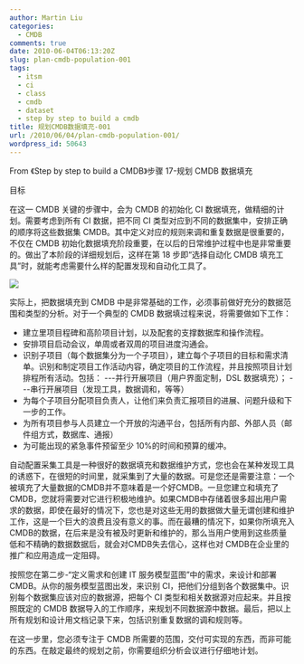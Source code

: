 ```yaml
---
author: Martin Liu
categories:
  - CMDB
comments: true
date: 2010-06-04T06:13:20Z
slug: plan-cmdb-population-001
tags:
  - itsm
  - ci
  - class
  - cmdb
  - dataset
  - step by step to build a cmdb
title: 规划CMDB数据填充-001
url: /2010/06/04/plan-cmdb-population-001/
wordpress_id: 50643
---
```


From 《Step by step to build a CMDB》步骤 17-规划 CMDB 数据填充

目标

在这一 CMDB 关键的步骤中，会为 CMDB 的初始化 CI 数据填充，做精细的计划。需要考虑到所有 CI 数据，把不同 CI 类型对应到不同的数据集中，安排正确的顺序将这些数据集 CMDB。其中定义对应的规则来调和重复数据是很重要的，不仅在 CMDB 初始化数据填充阶段重要，在以后的日常维护过程中也是非常重要的。做出了本阶段的详细规划后，这样在第 18 步即“选择自动化 CMDB 填充工具”时，就能考虑需要什么样的配置发现和自动化工具了。

![](http://pursuitmag.com/wp-content/uploads/2010/01/private-investigator-database.jpg)

实际上，把数据填充到 CMDB 中是非常基础的工作，必须事前做好充分的数据范围和类型的分析。对于一个典型的 CMDB 数据填过程来说，将需要做如下工作：

- 建立里项目程碑和高阶项目计划，以及配套的支撑数据库和操作流程。
- 安排项目启动会议，单周或者双周的项目进度沟通会。
- 识别子项目（每个数据集分为一个子项目），建立每个子项目的目标和需求清单。识别和制定项目工作活动内容，确定项目的工作流程，并且按照项目计划排程所有活动。包括：
  ---并行开展项目（用户界面定制，DSL 数据填充）；
  ---串行开展项目（发现工具，数据调和，等等）
- 为每个子项目分配项目负责人，让他们来负责汇报项目的进展、问题升级和下一步的工作。
- 为所有项目参与人员建立一个开放的沟通平台，包括所有内部、外部人员（邮件组方式，数据库、通报）
- 为可能出现的紧急事件预留至少 10%的时间和预算的缓冲。

<!--more-->自动配置采集工具是一种很好的数据填充和数据维护方式，您也会在某种发现工具的诱惑下，在很短的时间里，就采集到了大量的数据。可是您还是需要注意：一个被填充了大量数据的CMDB并不意味着是一个好CMDB。一旦您建立和填充了CMDB，您就将需要对它进行积极地维护。如果CMDB中存储着很多超出用户需求的数据，即使在最好的情况下，您也是对这些无用的数据做大量无谓创建和维护工作，这是一个巨大的浪费且没有意义的事。而在最糟的情况下，如果你所填充入CMDB的数据，在后来是没有被及时更新和维护的，那么当用户使用到这些质量低和不精确的数据数据后，就会对CMDB失去信心，这样也对 CMDB在企业里的推广和应用造成一定阻碍。

按照您在第二步-“定义需求和创建 IT 服务模型蓝图”中的需求，来设计和部署 CMDB。从你的服务模型蓝图出发，来识别 CI，把他们分组到各个数据集中。识别每个数据集应该对应的数据源，把每个 CI 类型和相关数据源对应起来。并且按照既定的 CMDB 数据导入的工作顺序，来规划不同数据源中数据。最后，把以上所有规划和设计用文档记录下来，包括识别重复数据的调和规则等。

在这一步里，您必须专注于 CMDB 所需要的范围，交付可实现的东西，而非可能的东西。在敲定最终的规划之前，你需要组织分析会议进行仔细地计划。
